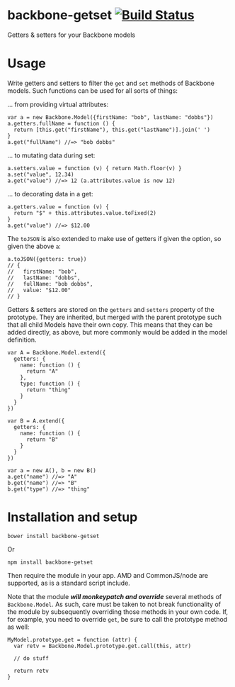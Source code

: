 backbone-getset [![Build Status](https://travis-ci.org/numbers1311407/backbone-getset.png)](http://travis-ci.org/numbers1311407/backbone-getset)
===

Getters & setters for your Backbone models


Usage
===

Write getters and setters to filter the `get` and `set` methods of Backbone
models.  Such functions can be used for all sorts of things:

... from providing virtual attributes:

    var a = new Backbone.Model({firstName: "bob", lastName: "dobbs"})
    a.getters.fullName = function () { 
      return [this.get("firstName"), this.get("lastName")].join(' ')
    }
    a.get("fullName") //=> "bob dobbs"

... to mutating data during set:

    a.setters.value = function (v) { return Math.floor(v) }
    a.set("value", 12.34)
    a.get("value") //=> 12 (a.attributes.value is now 12)
  
... to decorating data in a get:

    a.getters.value = function (v) { 
      return "$" + this.attributes.value.toFixed(2)
    }
    a.get("value") //=> $12.00


The `toJSON` is also extended to make use of getters if given the option,
so given the above `a`:

    a.toJSON({getters: true})
    // { 
    //   firstName: "bob",
    //   lastName: "dobbs",
    //   fullName: "bob dobbs",
    //   value: "$12.00" 
    // }


Getters & setters are stored on the `getters` and `setters` property of the
prototype.  They are inherited, but merged with the parent prototype such
that all child Models have their own copy.  This means that they can be
added directly, as above, but more commonly would be added in the model
definition.  


    var A = Backbone.Model.extend({
      getters: {
        name: function () {
          return "A"
        },
        type: function () {
          return "thing"
        }
      }
    })

    var B = A.extend({
      getters: {
        name: function () {
          return "B"
        }
      }
    })

    var a = new A(), b = new B()
    a.get("name") //=> "A"
    b.get("name") //=> "B"
    b.get("type") //=> "thing"



Installation and setup
===

    bower install backbone-getset

Or

    npm install backbone-getset


Then require the module in your app.  AMD and CommonJS/node are supported,
as is a standard script include.

Note that the module ***will monkeypatch and override*** several methods of
`Backbone.Model`.  As such, care must be taken to not break functionality
of the module by subsequently overriding those methods in your own code.
If, for example, you need to override `get`, be sure to call the prototype
method as well:

    MyModel.prototype.get = function (attr) {
      var retv = Backbone.Model.prototype.get.call(this, attr)

      // do stuff

      return retv
    }
